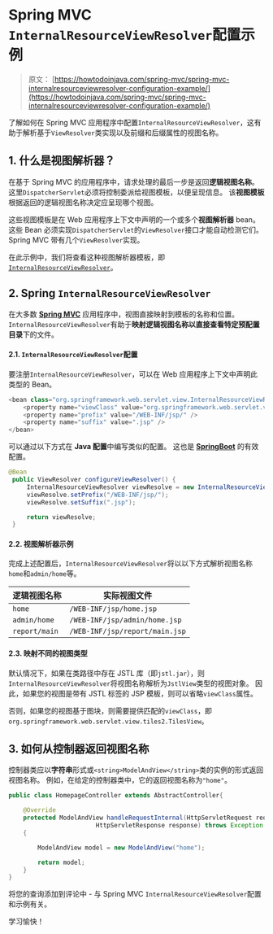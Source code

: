 # Spring MVC `InternalResourceViewResolver`配置示例

> 原文： [https://howtodoinjava.com/spring-mvc/spring-mvc-internalresourceviewresolver-configuration-example/](https://howtodoinjava.com/spring-mvc/spring-mvc-internalresourceviewresolver-configuration-example/)

了解如何在 Spring MVC 应用程序中配置`InternalResourceViewResolver`，这有助于解析基于`ViewResolver`类实现以及前缀和后缀属性的视图名称。

## 1\. 什么是视图解析器？

在基于 Spring MVC 的应用程序中，请求处理的最后一步是返回**逻辑视图名称**。 这里`DispatcherServlet`必须将控制委派给视图模板，以便呈现信息。 该**视图模板**根据返回的逻辑视图名称决定应呈现哪个视图。

这些视图模板是在 Web 应用程序上下文中声明的一个或多个**视图解析器** bean。 这些 Bean 必须实现`DispatcherServlet`的`ViewResolver`接口才能自动检测它们。 Spring MVC 带有几个`ViewResolver`实现。

在此示例中，我们将查看这种视图解析器模板，即[`InternalResourceViewResolver`](https://docs.spring.io/spring/docs/current/javadoc-api/org/springframework/web/servlet/view/InternalResourceViewResolver.html)。

## 2\. Spring `InternalResourceViewResolver`

在大多数 [**Spring MVC**](https://howtodoinjava.com/spring-mvc-tutorial/) 应用程序中，视图直接映射到模板的名称和位置。 `InternalResourceViewResolver`有助于**映射逻辑视图名称以直接查看特定预配置目录**下的文件。

#### 2.1. `InternalResourceViewResolver`配置

要注册`InternalResourceViewResolver`，可以在 Web 应用程序上下文中声明此类型的 Bean。

```java
<bean class="org.springframework.web.servlet.view.InternalResourceViewResolver">
    <property name="viewClass" value="org.springframework.web.servlet.view.JstlView" />
    <property name="prefix" value="/WEB-INF/jsp/" />
    <property name="suffix" value=".jsp" />
</bean>

```

可以通过以下方式在 **Java 配置**中编写类似的配置。 这也是 [**SpringBoot**](https://howtodoinjava.com/spring-boot-tutorials/) 的有效配置。

```java
@Bean
 public ViewResolver configureViewResolver() {
     InternalResourceViewResolver viewResolve = new InternalResourceViewResolver();
     viewResolve.setPrefix("/WEB-INF/jsp/");
     viewResolve.setSuffix(".jsp");

     return viewResolve;
 }

```

#### 2.2. 视图解析器示例

完成上述配置后，`InternalResourceViewResolver`将以以下方式解析视图名称`home`和`admin/home`等。

| 逻辑视图名称 | 实际视图文件 |
| --- | --- |
| `home` | `/WEB-INF/jsp/home.jsp` |
| `admin/home` | `/WEB-INF/jsp/admin/home.jsp` |
| `report/main` | `/WEB-INF/jsp/report/main.jsp` |

#### 2.3. 映射不同的视图类型

默认情况下，如果在类路径中存在 JSTL 库（即`jstl.jar`），则`InternalResourceViewResolver`将视图名称解析为`JstlView`类型的视图对象。 因此，如果您的视图是带有 JSTL 标签的 JSP 模板，则可以省略`viewClass`属性。

否则，如果您的视图基于图块，则需要提供匹配的`viewClass`，即`org.springframework.web.servlet.view.tiles2.TilesView`。

## 3\. 如何从控制器返回视图名称

控制器类应以**字符串**形式或`<string>ModelAndView</string>`类的实例的形式返回视图名称。 例如，在给定的控制器类中，它的返回视图名称为`"home"`。

```java
public class HomepageController extends AbstractController{

	@Override
	protected ModelAndView handleRequestInternal(HttpServletRequest request,
						HttpServletResponse response) throws Exception 
	{

		ModelAndView model = new ModelAndView("home");

		return model;
	}
}

```

将您的查询添加到评论中 - 与 Spring MVC `InternalResourceViewResolver`配置和示例有关。

学习愉快！